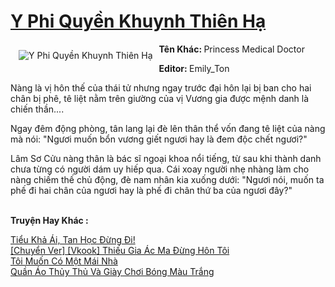 <a href="https://utruyen.com/y-phi-quyen-khuynh-thien-ha/17612/" title="Y Phi Quyền Khuynh Thiên Hạ"><h1>Y Phi Quyền Khuynh Thiên Hạ</h1></a><div style="display:table"><img align="right" style="float: left; padding: 10px;" src="https://utruyen.com/images/story/200x260/y-phi-quyen-khuynh-thien-ha.jpg" alt="Y Phi Quyền Khuynh Thiên Hạ"><b>Tên Khác: </b>Princess Medical Doctor<p></p><b>Editor: </b>Emily_Ton<p></p>Nàng là vị hôn thế của thái tử nhưng ngay trước đại hôn lại bị ban cho hai chân bị phê, tê liệt nằm trên giường của vị Vương gia được mệnh danh là chiến thần....<p></p>Ngay đêm động phòng, tân lang lại đè lên thân thể vốn đang tê liệt của nàng mà nói: "Ngươi muốn bổn vương giết ngươi hay là đem độc chết ngươi?"<p></p>Lâm Sơ Cửu nàng thân là bác sĩ ngoại khoa nổi tiếng, từ sau khi thành danh chưa từng có người dám uy hiếp qua. Cái xoay người nhẹ nhàng làm cho nàng chiếm thế chủ động, đè nam nhân kia xuống dưới: "Ngươi nói, muốn ta phế đi hai chân của ngươi hay là phế đi chân thứ ba của ngươi đây?"</div><p><br><b>Truyện Hay Khác :</b></p><a href="https://utruyen.com/tieu-kha-ai-tan-hoc-dung-di/19214/" alt="Tiểu Khả Ái, Tan Học Đừng Đi!">Tiểu Khả Ái, Tan Học Đừng Đi!</a><br/><a href="https://github.com/mlquan/truyenhay/tree/master/truyenhay/22348/" alt="[Chuyển Ver] [Vkook] Thiếu Gia Ác Ma Đừng Hôn Tôi">[Chuyển Ver] [Vkook] Thiếu Gia Ác Ma Đừng Hôn Tôi</a><br/><a href="https://www.flickr.com/photos/183745219@N08/49712767421/" alt="Tôi Muốn Có Một Mái Nhà">Tôi Muốn Có Một Mái Nhà</a><br/><a href="https://github.com/quanluxury/dammy/tree/master/truyenhay/24939/" alt="Quần Áo Thủy Thủ Và Giày Chơi Bóng Màu Trắng">Quần Áo Thủy Thủ Và Giày Chơi Bóng Màu Trắng</a><br/>